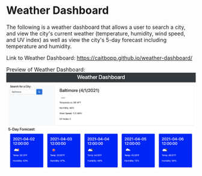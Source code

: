 # Weather Dashboard

The following is a weather dashboard that allows a user to search a city, and view the city's current weather (temperature, humidity, wind speed, and UV index) as well as view the city's 5-day forecast including temperature and humidity.


Link to Weather Dashboard: https://caitbopp.github.io/weather-dashboard/ 

Preview of Weather Dashboard: 
<img src="./assets/screenshot.png">
